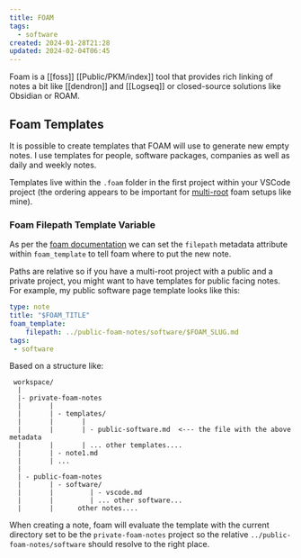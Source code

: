 ```yaml
---
title: FOAM
tags:
  - software
created: 2024-01-28T21:28
updated: 2024-02-04T06:45
---
```


Foam is a [[foss]] [[Public/PKM/index]] tool that provides rich linking of notes a bit like [[dendron]] and [[Logseq]] or closed-source solutions like Obsidian or ROAM.

## Foam Templates

It is possible to create templates that FOAM will use to generate new empty notes. I use templates for people, software packages, companies as well as daily and weekly notes.

Templates live within the `.foam` folder in the first project within your VSCode project (the ordering appears to be important for [multi-root](https://code.visualstudio.com/docs/editor/multi-root-workspaces) foam setups like mine).

### Foam Filepath Template Variable

As per the [foam documentation](https://foambubble.github.io/foam/user/features/note-templates#metadata) we can set the `filepath` metadata attribute within `foam_template` to tell foam where to put the new note.

Paths are relative so if you have a multi-root project with a public and a private project, you might want to have templates for public facing notes. For example, my public software page template looks like this:

```yaml
type: note
title: "$FOAM_TITLE"
foam_template:
    filepath: ../public-foam-notes/software/$FOAM_SLUG.md
tags:
 - software
```

Based on a structure like:

```
 workspace/
  |
  |- private-foam-notes 
  |       |
  |       | - templates/
  |       |       |
  |       |       | - public-software.md  <--- the file with the above metadata
  |       |       | ... other templates....
  |       | - note1.md
  |       | ...
  |
  | - public-foam-notes 
  |       | - software/ 
  |       |         | - vscode.md
  |       |         | ... other software...
  |       |      other notes....
```

When creating a note, foam will evaluate the template with the current directory set to be the `private-foam-notes` project so the relative `../public-foam-notes/software` should resolve to the right place.